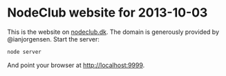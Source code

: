# NodeClub website for 2013-10-03

This is the website on [nodeclub.dk](http://nodeclub.dk/). The domain is generously provided by @ianjorgensen. Start the server:

```bash
node server
```

And point your browser at <http://localhost:9999>.
